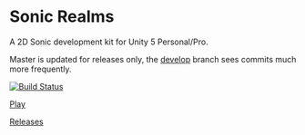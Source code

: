 # Sonic Realms
A 2D Sonic development kit for Unity 5 Personal/Pro.

Master is updated for releases only, the [develop](https://github.com/mdechatech/Sonic-Realms/tree/develop) branch sees commits much more frequently.

[![Build Status](https://travis-ci.org/humbertodias/Sonic-Realms.svg?branch=master)](
https://travis-ci.org/humbertodias/Sonic-Realms)

[Play](http://humbertodias.github.io/Sonic-Realms)

[Releases](https://github.com/humbertodias/Sonic-Realms/releases)

